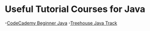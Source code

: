 # Useful Tutorial Courses for Java

-[CodeCademy Beginner Java](https://www.codecademy.com/learn/learn-java)
-[Treehouse Java Track](https://teamtreehouse.com/tracks/beginning-java)
